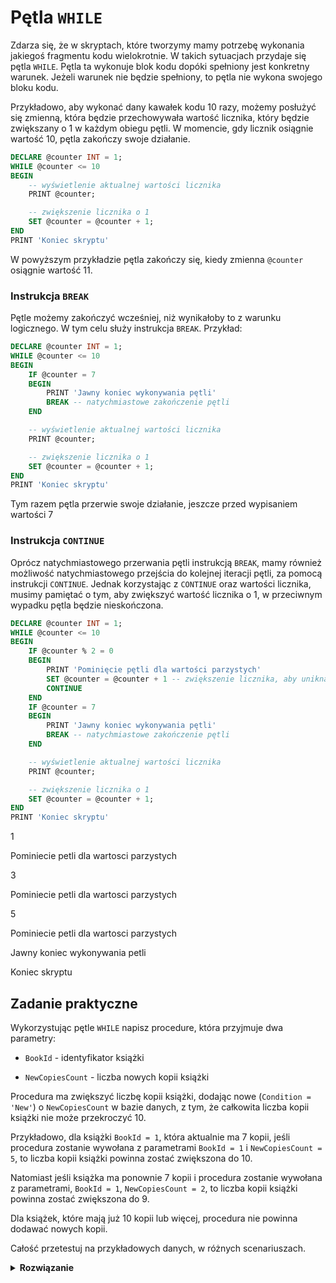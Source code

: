 # Pętla `WHILE`

Zdarza się, że w skryptach, które tworzymy mamy potrzebę wykonania jakiegoś fragmentu kodu wielokrotnie. W takich sytuacjach przydaje się pętla `WHILE`. Pętla ta wykonuje blok kodu dopóki spełniony jest konkretny warunek. Jeżeli warunek nie będzie spełniony, to pętla nie wykona swojego bloku kodu.

Przykładowo, aby wykonać dany kawałek kodu 10 razy, możemy posłużyć się zmienną, która będzie przechowywała wartość licznika, który będzie zwiększany o 1 w każdym obiegu pętli. W momencie, gdy licznik osiągnie wartość 10, pętla zakończy swoje działanie.


```sql
DECLARE @counter INT = 1;
WHILE @counter <= 10
BEGIN
    -- wyświetlenie aktualnej wartości licznika
    PRINT @counter;

    -- zwiększenie licznika o 1
    SET @counter = @counter + 1;
END
PRINT 'Koniec skryptu'
```

W powyższym przykładzie pętla zakończy się, kiedy zmienna `@counter` osiągnie wartość 11.





### Instrukcja `BREAK`



Pętle możemy zakończyć wcześniej, niż wynikałoby to z warunku logicznego. W tym celu służy instrukcja `BREAK`. Przykład:






```sql
DECLARE @counter INT = 1;
WHILE @counter <= 10
BEGIN
    IF @counter = 7
    BEGIN
        PRINT 'Jawny koniec wykonywania pętli'
        BREAK -- natychmiastowe zakończenie pętli
    END

    -- wyświetlenie aktualnej wartości licznika
    PRINT @counter;

    -- zwiększenie licznika o 1
    SET @counter = @counter + 1;
END
PRINT 'Koniec skryptu'
```

Tym razem pętla przerwie swoje działanie, jeszcze przed wypisaniem wartości 7





### Instrukcja `CONTINUE`



Oprócz natychmiastowego przerwania pętli instrukcją `BREAK`, mamy również możliwość natychmiastowego przejścia do kolejnej iteracji pętli, za pomocą instrukcji `CONTINUE`. Jednak korzystając z `CONTINUE` oraz wartości licznika, musimy pamiętać o tym, aby zwiększyć wartość licznika o 1, w przeciwnym wypadku pętla będzie nieskończona.










```sql
DECLARE @counter INT = 1;
WHILE @counter <= 10
BEGIN
    IF @counter % 2 = 0
    BEGIN 
        PRINT 'Pominięcie pętli dla wartości parzystych'
        SET @counter = @counter + 1 -- zwiększenie licznika, aby uniknać pętli nieskończonej
        CONTINUE
    END
    IF @counter = 7
    BEGIN
        PRINT 'Jawny koniec wykonywania pętli'
        BREAK -- natychmiastowe zakończenie pętli
    END

    -- wyświetlenie aktualnej wartości licznika
    PRINT @counter;

    -- zwiększenie licznika o 1
    SET @counter = @counter + 1;
END
PRINT 'Koniec skryptu'
```


1



Pominiecie petli dla wartosci parzystych



3



Pominiecie petli dla wartosci parzystych



5



Pominiecie petli dla wartosci parzystych



Jawny koniec wykonywania petli



Koniec skryptu



## Zadanie praktyczne



Wykorzystując pętle `WHILE` napisz procedure, która przyjmuje dwa parametry:

- `BookId` - identyfikator książki

- `NewCopiesCount` - liczba nowych kopii książki



Procedura ma zwiększyć liczbę kopii książki, dodając nowe (`Condition = 'New'`) o `NewCopiesCount` w bazie danych, z tym, że całkowita liczba kopii książki nie może przekroczyć 10.



Przykładowo, dla książki `BookId = 1`, która aktualnie ma 7 kopii, jeśli procedura zostanie wywołana z parametrami `BookId = 1` i `NewCopiesCount = 5`, to liczba kopii książki powinna zostać zwiększona do 10.





Natomiast jeśli książka ma ponownie 7 kopii i procedura zostanie wywołana z parametrami,  `BookId = 1`, `NewCopiesCount = 2`, to liczba kopii książki powinna zostać zwiększona do 9.



Dla książek, które mają już 10 kopii lub więcej, procedura nie powinna dodawać nowych kopii.



Całość przetestuj na przykładowych danych, w różnych scenariuszach.


<details><summary><b>Rozwiązanie</b></summary>

```sql
-- ROZWIĄZANIE
CREATE PROCEDURE IncreaseCopies
    @BookId INT,
    @NewCopiesCount INT
AS 
BEGIN
    DECLARE @CurrentCopies INT
    SELECT @CurrentCopies = COUNT(*)
    FROM Copies
    WHERE BookId = @BookId
    IF @CurrentCopies + @NewCopiesCount > 10
        SET @NewCopiesCount = 10 - @CurrentCopies
    DECLARE @i INT = 0
    WHILE @i < @NewCopiesCount
    BEGIN

        -- dodatkowe zabezpieczenie
        SELECT @CurrentCopies = COUNT(*)
        FROM Copies
        WHERE BookId = @BookId
        IF @CurrentCopies >= 10
            BREAK
        ---------
        INSERT INTO Copies (BookId, Condition)
        VALUES (@BookId, 'New')
        SET @i = @i + 1
    END
END
```

</details>
